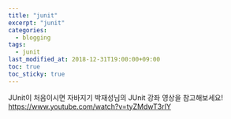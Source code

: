 ```yaml
---
title: "junit"
excerpt: "junit"
categories:
  - blogging
tags:
  - junit
last_modified_at: 2018-12-31T19:00:00+09:00
toc: true
toc_sticky: true
---
```


JUnit이 처음이시면 자바지기 박재성님의 JUnit 강좌 영상을 참고해보세요!
https://www.youtube.com/watch?v=tyZMdwT3rIY
